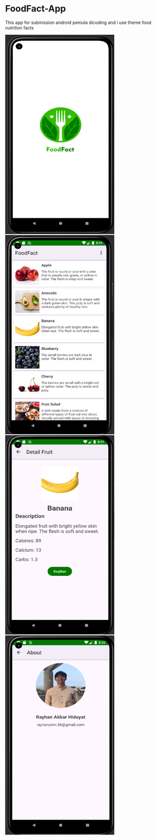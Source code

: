 # FoodFact-App
This app for submission android pemula dicoding and i use theme food nutrition facts


<img src="https://github.com/PanggilAjaRay/foodfactapp/blob/master/Screenshoot/1.png" width=350 height=640><img src="https://github.com/PanggilAjaRay/foodfactapp/blob/master/Screenshoot/2.png" width=350 height=640><img src="https://github.com/PanggilAjaRay/foodfactapp/blob/master/Screenshoot/3.png" width=350 height=640><img src="https://github.com/PanggilAjaRay/foodfactapp/blob/master/Screenshoot/4.png" width=350 height=640>

